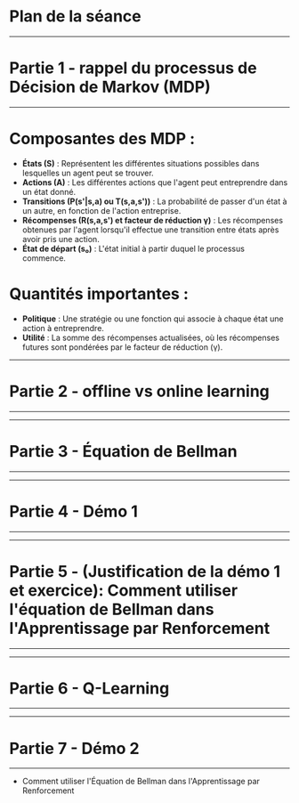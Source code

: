 # Plan de la séance

-----------------------------------------------------------------------
# Partie 1 - rappel du processus de Décision de Markov (MDP)
-----------------------------------------------------------------------

# Composantes des MDP :
- **États (S)** : Représentent les différentes situations possibles dans lesquelles un agent peut se trouver.
- **Actions (A)** : Les différentes actions que l'agent peut entreprendre dans un état donné.
- **Transitions (P(s'|s,a) ou T(s,a,s'))** : La probabilité de passer d'un état à un autre, en fonction de l'action entreprise.
- **Récompenses (R(s,a,s') et facteur de réduction γ)** : Les récompenses obtenues par l'agent lorsqu'il effectue une transition entre états après avoir pris une action.
- **État de départ (s₀)** : L'état initial à partir duquel le processus commence.

# Quantités importantes :
- **Politique** : Une stratégie ou une fonction qui associe à chaque état une action à entreprendre.
- **Utilité** : La somme des récompenses actualisées, où les récompenses futures sont pondérées par le facteur de réduction (γ).

-----------------------------------------------------------------------
# Partie 2 - offline vs online learning
-----------------------------------------------------------------------



-----------------------------------------------------------------------
# Partie 3 - Équation de Bellman 
-----------------------------------------------------------------------



-----------------------------------------------------------------------
# Partie 4 - Démo 1
-----------------------------------------------------------------------

-----------------------------------------------------------------------
# Partie 5 - (Justification de la démo 1 et exercice): Comment utiliser l'équation de Bellman dans l'Apprentissage par Renforcement
-----------------------------------------------------------------------


-----------------------------------------------------------------------
# Partie 6 - Q-Learning
-----------------------------------------------------------------------




-----------------------------------------------------------------------
# Partie 7 - Démo 2
-----------------------------------------------------------------------


- Comment utiliser l'Équation de Bellman dans l'Apprentissage par Renforcement 

